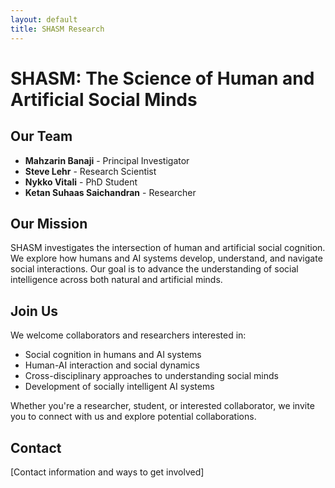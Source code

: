 ```yaml
---
layout: default
title: SHASM Research
---
```


# SHASM: The Science of Human and Artificial Social Minds

## Our Team

- **Mahzarin Banaji** - Principal Investigator
- **Steve Lehr** - Research Scientist
- **Nykko Vitali** - PhD Student
- **Ketan Suhaas Saichandran** - Researcher

## Our Mission

SHASM investigates the intersection of human and artificial social cognition. We explore how humans and AI systems develop, understand, and navigate social interactions. Our goal is to advance the understanding of social intelligence across both natural and artificial minds.

## Join Us

We welcome collaborators and researchers interested in:
- Social cognition in humans and AI systems
- Human-AI interaction and social dynamics
- Cross-disciplinary approaches to understanding social minds
- Development of socially intelligent AI systems

Whether you're a researcher, student, or interested collaborator, we invite you to connect with us and explore potential collaborations.

## Contact

[Contact information and ways to get involved]
